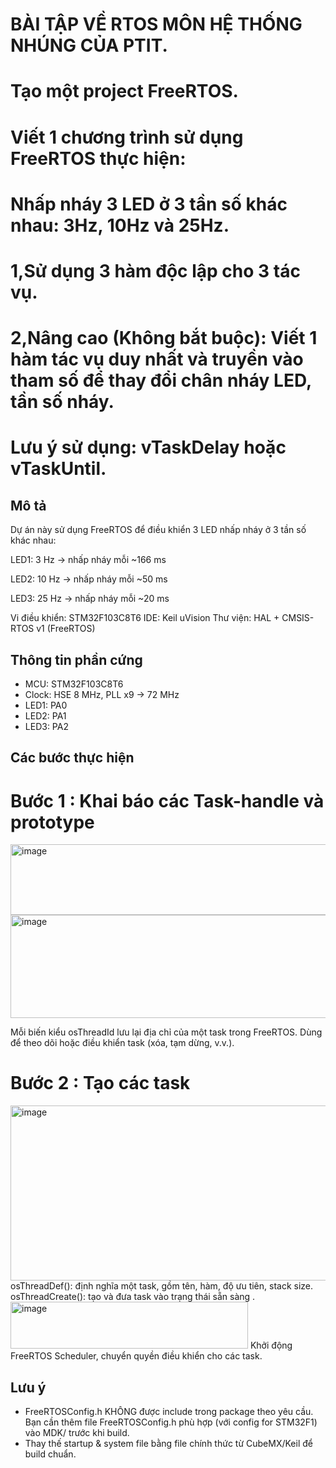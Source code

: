 # BÀI TẬP VỀ RTOS MÔN HỆ THỐNG NHÚNG CỦA PTIT.
# Tạo một project FreeRTOS.
# Viết 1 chương trình sử dụng FreeRTOS thực hiện:
# Nhấp nháy 3 LED ở 3 tần số khác nhau: 3Hz, 10Hz và 25Hz.
# 1,Sử dụng 3 hàm độc lập cho 3 tác vụ.
# 2,Nâng cao (Không bắt buộc): Viết 1 hàm tác vụ duy nhất và truyền vào tham số để thay đổi chân nháy LED, tần số nháy.
# Lưu ý sử dụng: vTaskDelay hoặc vTaskUntil.
## Mô tả
Dự án này sử dụng FreeRTOS để điều khiển 3 LED nhấp nháy ở 3 tần số khác nhau:

LED1: 3 Hz → nhấp nháy mỗi ~166 ms

LED2: 10 Hz → nhấp nháy mỗi ~50 ms

LED3: 25 Hz → nhấp nháy mỗi ~20 ms

Vi điều khiển: STM32F103C8T6
IDE: Keil uVision
Thư viện: HAL + CMSIS-RTOS v1 (FreeRTOS)

## Thông tin phần cứng
- MCU: STM32F103C8T6
- Clock: HSE 8 MHz, PLL x9 → 72 MHz
- LED1: PA0
- LED2: PA1
- LED3: PA2

## Các bước thực hiện 
# Bước 1 : Khai báo các Task-handle và prototype 
<img width="940" height="113" alt="image" src="https://github.com/user-attachments/assets/31241ca0-fb13-4f66-9f6a-42fce6db2bbe" />
<img width="930" height="165" alt="image" src="https://github.com/user-attachments/assets/6eea241e-be43-4f30-834e-e1ca12dc6a84" />

Mỗi biến kiểu osThreadId lưu lại địa chỉ của một task trong FreeRTOS.
Dùng để theo dõi hoặc điều khiển task (xóa, tạm dừng, v.v.).
# Bước 2 : Tạo các task 
<img width="818" height="280" alt="image" src="https://github.com/user-attachments/assets/4a06f7d6-7317-44be-8bf3-e159625154e4" />
osThreadDef(): định nghĩa một task, gồm tên, hàm, độ ưu tiên, stack size.
osThreadCreate(): tạo và đưa task vào trạng thái sẵn sàng .
<img width="380" height="75" alt="image" src="https://github.com/user-attachments/assets/61216279-92cd-4cab-9cb8-e2f9c88d37a9" />
Khởi động FreeRTOS Scheduler, chuyển quyền điều khiển cho các task.




## Lưu ý
- FreeRTOSConfig.h KHÔNG được include trong package theo yêu cầu. Bạn cần thêm file FreeRTOSConfig.h phù hợp (với config for STM32F1) vào MDK/ trước khi build.
- Thay thế startup & system file bằng file chính thức từ CubeMX/Keil để build chuẩn.
